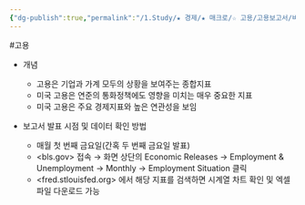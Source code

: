 ```yaml
---
{"dg-publish":true,"permalink":"/1.Study/★ 경제/★ 매크로/☆ 고용/고용보고서/비농업고용지수/","created":"2023-06-14T09:13:39.845+09:00","updated":"2025-06-03T20:07:19.831+09:00"}
---
```


#고용 

- 개념
	- 고용은 기업과 가계 모두의 상황을 보여주는 종합지표 
	- 미국 고용은 연준의 통화정책에도 영향을 미치는 매우 중요한 지표 
	- 미국 고용은 주요 경제지표와 높은 연관성을 보임

- 보고서 발표 시점 및 데이터 확인 방법
	- 매월 첫 번째 금요일(간혹 두 번째 금요일 발표)
	- <bls.gov> 접속 → 화면 상단의 Economic Releases → Employment & Unemployment → Monthly → Employment Situation 클릭
	- <fred.stlouisfed.org> 에서 해당 지표를 검색하면 시계열 차트 확인 및 엑셀 파일 다운로드 가능